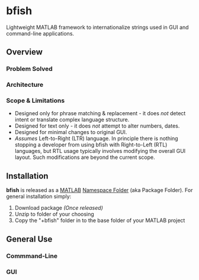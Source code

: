# bfish
Lightweight MATLAB framework to internationalize strings used in GUI and command-line applications.

## Overview
### Problem Solved

### Architecture

### Scope & Limitations
* Designed only for phrase matching & replacement - it does *not* detect intent or translate complex language structure.
* Designed for text only - it does *not* attempt to alter numbers, dates.
* Designed for minimal changes to original GUI.
* *Assumes* Left-to-Right (LTR) language. In principle there is nothing stopping a developer from using bfish with Right-to-Left (RTL) languages, but RTL usage typically involves modifying the overall GUI layout. Such modifications are beyond the current scope.

## Installation
**bfish** is released as a [MATLAB](https://matlab.mathworks.com/) [Namespace Folder](https://www.mathworks.com/help/matlab/matlab_oop/namespaces.html) (aka Package Folder). For general installation simply:
1. Download package *(Once released)*
2. Unzip to folder of your choosing
3. Copy the "+bfish" folder in to the base folder of your MATLAB project

## General Use
### Commmand-Line


### GUI


